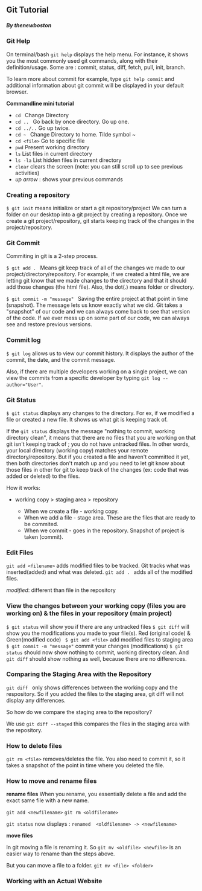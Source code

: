 

## Git Tutorial 
##### By thenewboston 

### Git Help 

On terminal/bash 
`git help` displays the help menu. For instance, it shows you the most commonly used git commands, along with their definition/usage.  Some are : commit, status, diff, fetch, pull, init, branch. 

To learn more about commit for example, type `git help commit` and additional information about git commit will be displayed in your default browser. 

__Commandline mini tutorial__

* `cd ` Change Directory 
* `cd .. ` Go back by once directory. Go up one. 
* `cd ../..` Go up twice. 
* `cd ~ ` Change Directory to home. Tilde symbol ~
* `cd <file>` Go to specific file 
* `pwd` Present working directory 
* `ls` List files in current directory 
* `ls -la` List hidden files in current directory 
* `clear` clears the screen (note: you can still scroll up to see previous activities)
*  _up arrow_ : shows your previous commands 

### Creating a repository 

`$ git init` means initialize or start a git repository/project
We can turn a folder on our desktop into a git project by creating a repository. Once we create a git project/repository, git starts keeping track of the changes in the project/repository. 


### Git Commit 

Commiting in git is a 2-step process. 

`$ git add . ` Means git keep track of all of the changes we made to our project/directory/repository. For example, if we created a html file, we are letting git know that we made changes to the directory and that it should add those changes (the html file). Also, the dot(.) means folder or directory. 

`$ git commit -m "message" ` Saving the entire project at that point in time (snapshot). The message lets us know exactly what we did. Git takes a "snapshot" of our code and we can always come back to see that version of the code. If we ever mess up on some part of our code, we can always see and restore previous versions. 

### Commit log 

`$ git log` allows us to view our commit history. It displays the author of the commit, the date, and the commit message. 

Also, if there are multiple developers working on a single project, we can view the commits from a specific developer by typing `git log --author="User"`. 

### Git Status 
` $ git status ` displays any changes to the directory. For ex, if we modified a file or created a new file. It shows us what git is keeping track of. 

If the `git status` displays the message "nothing to commit, working directory clean", it means that there are no files that you are working on that git isn't keeping track of ; you do not have untracked files. In other words, your local directory (working copy) matches your remote directory/repository. But if you created a file and haven't committed it yet, then both directories don't match up and you need to let git know about those files in other for git to keep track of the changes (ex: code that was added or deleted) to the files. 

How it works: 

 * working copy > staging area > repository 
   
      * When we create a file - working copy. 
      * When we add a file - stage area. These are the files that are ready to be commited.
      * When we commit - goes in the repository. Snapshot of project is taken (commit). 


### Edit Files 
`git add <filename>` adds modified files to be tracked. Git tracks what was inserted(added) and what was deleted. 
`git add . ` adds all of the modified files. 

_modified_: different than file in the repository


### View the changes between your working copy (files you are working on) & the files in your repository (main project)

` $ git status ` will show you if there are any untracked files
` $ git diff ` will show you the modifications you made to your file(s). Red (original code) & Green(modified code)
` $ git add <file>` add modified files to staging area 
` $ git commit -m "message"` commit your changes (modifications)
` $ git status `  should now show nothing to commit, working directory clean. And `git diff` should show nothing     as well, because there are no differences. 

### Comparing the Staging Area with the Repository

`git diff ` only shows differences between the working copy and the respository. So if you added the files to the staging area, git diff will not display any differences. 

So how do we compare the staging area to the repository? 

We use `git diff --staged` this compares the files in the staging area with the repository. 

### How to delete files 

 `git rm <file>` removes/deletes the file. You also need to commit it, so it takes a snapshot of the point in time where you deleted the file. 

 ### How to move and rename files 

 __rename files__ 
 When you rename, you essentially delete a file and add the exact same file with a new name. 

 `git add <newfilename>`
 `git rm <oldfilename>` 

 `git status` now displays : ` renamed  <oldfilename> -> <newfilename> `

 __move files__

 In git moving a file is renaming it. So `git mv <oldfile> <newfile>` is an easier way to rename than the steps above. 

 But you can move a file to a folder. 
 `git mv <file> <folder>`

 ### Working with an Actual Website 
 






  
















